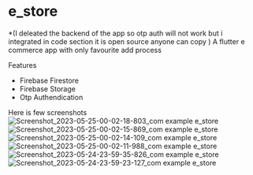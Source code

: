 # e_store
*(I deleated the backend of the app so otp auth will not work but i integrated in code section it is open source anyone can copy )
A flutter e commerce app with only favourite add process 

Features 
* Firebase Firestore 
* Firebase Storage
* Otp Authendication

Here is few screenshots
![Screenshot_2023-05-25-00-02-18-803_com example e_store](https://github.com/Afil612167/Quick-Cart/assets/114054302/abfc78c7-9a3a-4397-b40d-ecd8f887bade)
![Screenshot_2023-05-25-00-02-15-869_com example e_store](https://github.com/Afil612167/Quick-Cart/assets/114054302/7091fdae-b183-4c2e-9d1f-8e2f11f62026)
![Screenshot_2023-05-25-00-02-14-109_com example e_store](https://github.com/Afil612167/Quick-Cart/assets/114054302/7c45c77d-3f3a-473f-b03b-aec8caa4a1b8)
![Screenshot_2023-05-25-00-02-11-988_com example e_store](https://github.com/Afil612167/Quick-Cart/assets/114054302/b79f7011-743d-4da1-a11f-8f0513310a91)
![Screenshot_2023-05-24-23-59-35-826_com example e_store](https://github.com/Afil612167/Quick-Cart/assets/114054302/675b1358-a2e5-42cc-8c70-b3e3f2896226)
![Screenshot_2023-05-24-23-59-23-127_com example e_store](https://github.com/Afil612167/Quick-Cart/assets/114054302/786d7aaf-4f6c-4035-92a4-be37d317fcbe)

